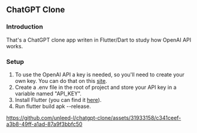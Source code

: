 ## ChatGPT Clone

### Introduction

That's a ChatGPT clone app writen in Flutter/Dart
to study how OpenAI API works.

### Setup

1. To use the OpenAI API a key is needed, so you'll need to create your own key.
You can do that on this [site](https://platform.openai.com/account/api-keys).
2. Create a .env file in the root of project and store your API key in a variable named "API_KEY".
3. Install Flutter (you can find it [here](https://docs.flutter.dev/get-started/install)).
4. Run flutter build apk --release.

https://github.com/unleed-l/chatgpt-clone/assets/31933158/c341ceef-a3b8-49ff-a1ad-87a9f3bbfc50

